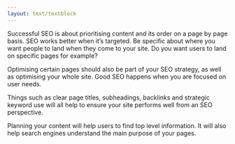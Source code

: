 ```yaml
---
layout: text/textblock
---
```

Successful SEO is about prioritising content and its order on a page by page basis. SEO works better when it’s targeted. Be specific about where you want people to land when they come to your site. Do you want users to land on specific pages for example? 

Optimising certain pages should also be part of your SEO strategy, as well as optimising your whole site. Good SEO happens when you are focused on user needs. 

Things such as clear page titles, subheadings, backlinks and strategic keyword use will all help to ensure your site performs well from an SEO perspective.

Planning your content will help users to find top level information. It will also help search engines understand the main purpose of your pages.

